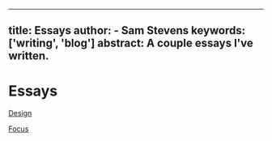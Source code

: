 
---
title: Essays
author:
    - Sam Stevens
keywords: ['writing', 'blog']
abstract: A couple essays I've written.
---
# Essays

[Design](/essays/design)

[Focus](/essays/focus)